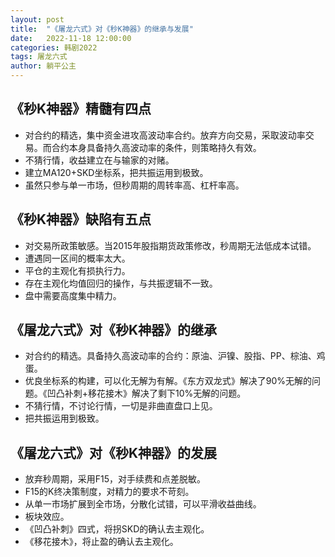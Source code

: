 ```yaml
---
layout: post
title:  "《屠龙六式》对《秒K神器》的继承与发展"
date:   2022-11-18 12:00:00
categories: 韩剧2022
tags: 屠龙六式
author: 躺平公主
---
```


## 《秒K神器》精髓有四点
* 对合约的精选，集中资金进攻高波动率合约。放弃方向交易，采取波动率交易。而合约本身具备持久高波动率的条件，则策略持久有效。
* 不猜行情，收益建立在与输家的对赌。
* 建立MA120+SKD坐标系，把共振运用到极致。
* 虽然只参与单一市场，但秒周期的周转率高、杠杆率高。

## 《秒K神器》缺陷有五点
* 对交易所政策敏感。当2015年股指期货政策修改，秒周期无法低成本试错。
* 遭遇同一区间的概率太大。
* 平仓的主观化有损执行力。
* 存在主观化均值回归的操作，与共振逻辑不一致。
* 盘中需要高度集中精力。

## 《屠龙六式》对《秒K神器》的继承
* 对合约的精选。具备持久高波动率的合约：原油、沪镍、股指、PP、棕油、鸡蛋。
* 优良坐标系的构建，可以化无解为有解。《东方双龙式》解决了90%无解的问题。《凹凸补刺+移花接木》解决了剩下10%无解的问题。
* 不猜行情，不讨论行情，一切是非曲直盘口上见。
* 把共振运用到极致。

## 《屠龙六式》对《秒K神器》的发展
* 放弃秒周期，采用F15，对手续费和点差脱敏。
* F15的K终决策制度，对精力的要求不苛刻。
* 从单一市场扩展到全市场，分散化试错，可以平滑收益曲线。
* 板块效应。
* 《凹凸补刺》四式，将拐SKD的确认去主观化。
* 《移花接木》，将止盈的确认去主观化。

